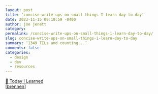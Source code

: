 ```yaml
---
layout: post
title: ‘concise write-ups on small things I learn day to day’
date: 2023-11-15 09:10:59 -0400
author: joe jenett
category: 
permalink: /concise-write-ups-on-small-things-i-learn-day-to-day/
slug: concise-write-ups-on-small-things-i-learn-day-to-day
summary: ‘1349 TILs and counting...’
comments: false
categories:
  - design
  - dev
  - resources
---
```

<a title="GitHub - jbranchaud/til: :memo: Today I Learned" href="https://github.com/jbranchaud/til#readme">:memo: Today I Learned</a><br>[<a title="brennen" href="https://pinboard.in/u:brennen">brennen</a>]

<a style="display:none;" href="https://brid.gy/publish/mastodon"><small>(cross-posted to mastodon)</small></a>